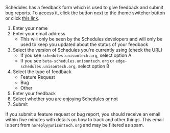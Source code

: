 Schedules has a feedback form which is used to give feedback and submit bug reports. To access it, click the button next to the theme switcher button or click [this link](https://form.typeform.com/to/g0MlHGXj).

1. Enter your name
2. Enter your email address
    - This will only be seen by the Schedules developers and will only be used to keep you updated about the status of your feedback
3. Select the version of Schedules you're currently using (check the URL)
    - If you see `schedules.unisontech.org`, select option A
    - If you see `beta-schedules.unisontech.org` or `edge-schedules.unisontech.org`, select option B
4. Select the type of feedback
    - Feature Request
    - Bug
    - Other
5. Enter your feedback
6. Select whether you are enjoying Schedules or not
7. Submit

If you submit a feature request or bug report, you should receive an email within five minutes with details on how to track and other things. This email is sent from `noreply@unisontech.org` and may be filtered as spam.
